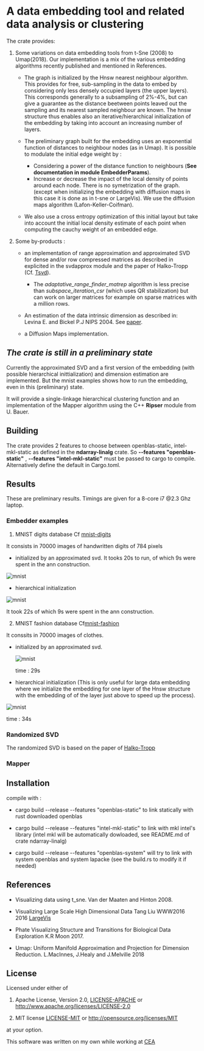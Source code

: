 # A data embedding tool and related data analysis or clustering

The crate provides:

1. Some variations on data embedding tools from t-Sne (2008) to Umap(2018).
   Our implementation is a mix of the various embedding algorithms
    recently published and mentioned in References.

   - The graph is initialized by the Hnsw nearest neighbour algorithm.  
     This provides for free, sub-sampling in the data to embed by considering only less densely occupied layers (the upper layers). This corresponds generally to a subsampling of 2%-4%, but can give a guarantee as the distance beetween points leaved out the sampling and its nearest sampled neighbour are known. The hnsw structure thus enables also an iterative/hierarchical initialization of the embedding by taking into account an increasing number of layers.
  
   - The preliminary graph built for the embedding uses an exponential function of distances to neighbour nodes (as in Umap). It is possible to modulate the initial edge weight by :
     - Considering a power of the distance function to neighbours (**See documentation in module EmbedderParams**).  
     - Increase or decrease the impact of the local density of points around each node. There is no symetrization of the graph. (except when initializing the embedding with diffusion maps in this case it is done as in t-sne or LargeVis). We use the diffusion maps algorithm (Lafon-Keller-Coifman).

   - We also use a cross entropy optimization of this initial layout but take into account the initial local density estimate of each point when computing the cauchy weight of an embedded edge.
   
 2. Some by-products :
   
    - an implementation of range approximation and approximated SVD for dense and/or row compressed matrices as described in explicited in the svdapprox module and the paper of Halko-Tropp (Cf. [Tsvd](https://arxiv.org/abs/0909.4061)).
  
        - The *adaptative_range_finder_matrep* algorithm is less precise than *subspace_iteration_csr* (which uses QR stabilization)
        but can work on larger matrices for example on sparse matrices with a million rows.

    - An estimation of the data intrinsic dimension as described in:  
            Levina E. and Bickel P.J NIPS 2004.  See [paper](https://www.stat.berkeley.edu/~bickel/mldim.pdf).
  
    - a Diffusion Maps implementation.


## *The crate is still in a preliminary state*

Currently the approximated SVD and a first version of the embedding (with possible hierarchical inittialization) and dimension estimation are implemented. But the mnist examples shows how to run the embedding, even in this (preliminary) state.



It will provide a single-linkage hierarchical clustering function and an implementation of the Mapper algorithm using the C++ **Ripser** module from U. Bauer.

## Building

 The crate provides 2 features to choose between openblas-static, intel-mkl-static as defined in the  **ndarray-linalg** crate. 
So **--features "openblas-static"** , **--features "intel-mkl-static"** must be passed to cargo to compile. Alternatively define the default in Cargo.toml.
## Results

These are preliminary results.
Timings are given for a 8-core i7 @2.3 Ghz laptop.

### Embedder examples

1. MNIST digits database  Cf [mnist-digits](http://yann.lecun.com/exdb/mnist/)

It consists in 70000 images of handwritten digits of 784 pixels

- initialized by an approximated svd.
It tooks 20s to run, of which 9s were spent in the ann construction.

![mnist](Images/mnist-digits-B15S0.5E10G3k8-v3-20s-compressed.jpg)

- hierarchical initialization

![mnist](Images/mnist-digits-HB15S0.5E10G3k8-v3-22s-compressed.jpg)

It took 22s of which 9s were spent in the ann construction.

2. MNIST fashion database Cf[mnist-fashion](https://github.com/zalandoresearch/fashion-mnist/tree/master/data/fashion)

It conssits in 70000 images of clothes.

- initialized by an approximated svd.
  
  ![mnist](Images/mnist-fashion-B15S0.5G2E10k5-29s-compressed.jpg)

   time : 29s
- hierarchical initialization
  (This is only useful for large data embedding where we initialize the embedding for one layer of the Hnsw structure with the embedding of 
  of the layer just above to speed up the process).

 ![mnist](Images/mnist-fashion-HB15S0.5G2E10k5-34s-compressed.jpg)

 time : 34s 
   
### Randomized SVD

The randomized SVD is based on the paper of [Halko-Tropp](https://epubs.siam.org/doi/abs/10.1137/090771806)

### Mapper


## Installation

compile with : 

* cargo build --release --features "openblas-static" to link statically with rust downloaded openblas
  
* cargo build --release --features "intel-mkl-static" to link with mkl intel's library 
    (intel mkl will be automatically dowloaded, see README.md of crate ndarray-linalg)

* cargo build --release  --features "openblas-system" will try to link with system openblas and system lapacke
  (see the build.rs to modify it if needed)
## References

- Visualizing data using t_sne.
  Van der Maaten and Hinton 2008.

- Visualizing Large Scale High Dimensional Data
  Tang Liu WWW2016 2016 [LargeVis](https://arxiv.org/pdf/1602.00370.pdf)
  
- Phate Visualizing Structure and Transitions for Biological Data Exploration
  K.R Moon 2017.

- Umap: Uniform Manifold Approximation and Projection for Dimension Reduction.
  L.MacInnes, J.Healy and J.Melville 2018

## License

Licensed under either of

1. Apache License, Version 2.0, [LICENSE-APACHE](LICENSE-APACHE) or <http://www.apache.org/licenses/LICENSE-2.0>
  
2. MIT license [LICENSE-MIT](LICENSE-MIT) or <http://opensource.org/licenses/MIT>

at your option.

This software was written on my own while working at [CEA](http://www.cea.fr/)
